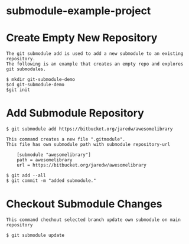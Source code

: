 # submodule-example-project

# Create Empty New Repository

    The git submodule add is used to add a new submodule to an existing repository. 
    The following is an example that creates an empty repo and explores git submodules.

    $ mkdir git-submodule-demo
    $cd git-submodule-demo
    $git init 

# Add Submodule Repository 

    $ git submodule add https://bitbucket.org/jaredw/awesomelibrary

    This command creates a new file ".gitmodule". 
    This file has own submodule path with submodule repository-url

        [submodule "awesomelibrary"]
        path = awesomelibrary
        url = https://bitbucket.org/jaredw/awesomelibrary
    
    $ git add --all
    $ git commit -m "added submodule."

# Checkout Submodule Changes 

    This command chechout selected branch update own submodule on main repository 

    $ git submodule update 
    